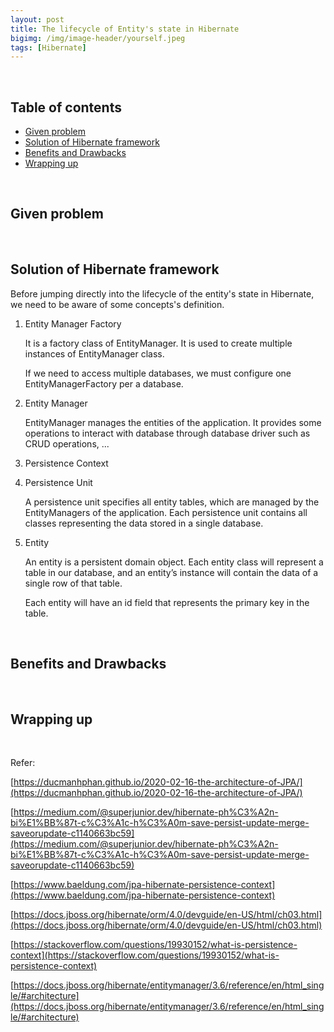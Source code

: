 ```yaml
---
layout: post
title: The lifecycle of Entity's state in Hibernate
bigimg: /img/image-header/yourself.jpeg
tags: [Hibernate]
---
```





<br>

## Table of contents
- [Given problem](#given-problem)
- [Solution of Hibernate framework](#solution-of-hibernate-framework)
- [Benefits and Drawbacks](#benefits-and-drawbacks)
- [Wrapping up](#wrapping-up)


<br>

## Given problem






<br>

## Solution of Hibernate framework

Before jumping directly into the lifecycle of the entity's state in Hibernate, we need to be aware of some concepts's definition.
1. Entity Manager Factory

    It is a factory class of EntityManager. It is used to create multiple instances of EntityManager class.

    If we need to access multiple databases, we must configure one EntityManagerFactory per a database.

2. Entity Manager

    EntityManager manages the entities of the application. It provides some operations to interact with database through database driver such as CRUD operations, ...

3. Persistence Context



4. Persistence Unit

    A persistence unit specifies all entity tables, which are managed by the EntityManagers of the application. Each persistence unit contains all classes representing the data stored in a single database.

5. Entity

    An entity is a persistent domain object. Each entity class will represent a table in our database, and an entity’s instance will contain the data of a single row of that table.

    Each entity will have an id field that represents the primary key in the table.

<br>

## Benefits and Drawbacks





<br>

## Wrapping up




<br>

Refer:

[https://ducmanhphan.github.io/2020-02-16-the-architecture-of-JPA/](https://ducmanhphan.github.io/2020-02-16-the-architecture-of-JPA/)

[https://medium.com/@superjunior.dev/hibernate-ph%C3%A2n-bi%E1%BB%87t-c%C3%A1c-h%C3%A0m-save-persist-update-merge-saveorupdate-c1140663bc59](https://medium.com/@superjunior.dev/hibernate-ph%C3%A2n-bi%E1%BB%87t-c%C3%A1c-h%C3%A0m-save-persist-update-merge-saveorupdate-c1140663bc59)

[https://www.baeldung.com/jpa-hibernate-persistence-context](https://www.baeldung.com/jpa-hibernate-persistence-context)

[https://docs.jboss.org/hibernate/orm/4.0/devguide/en-US/html/ch03.html](https://docs.jboss.org/hibernate/orm/4.0/devguide/en-US/html/ch03.html)

[https://stackoverflow.com/questions/19930152/what-is-persistence-context](https://stackoverflow.com/questions/19930152/what-is-persistence-context)

[https://docs.jboss.org/hibernate/entitymanager/3.6/reference/en/html_single/#architecture](https://docs.jboss.org/hibernate/entitymanager/3.6/reference/en/html_single/#architecture)